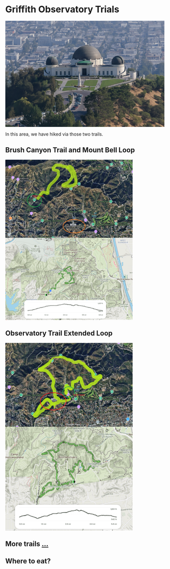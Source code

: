 # Griffith Observatory Trials

<p float="left">
  <img src="./pics/Griffith Observatory.png" width="500"  align="top"/>
</p>

In this area, we have hiked via those two trails.

## Brush Canyon Trail and Mount Bell Loop
<p float="left">
  <img src="./pics/Brush Canyon Trail and Mount Bell Loop1.png" width="400"  align="top"/>
  <img src="./pics/Brush Canyon Trail and Mount Bell Loop2.png" width="400"  align="top"/>
</p>

## Observatory Trail Extended Loop
<p float="left">
  <img src="./pics/Observatory Trail Extended Loop1.png" width="400"  align="top"/>
  <img src="./pics/Observatory Trail Extended Loop2.png" width="400"  align="top"/>
</p>

## More trails [...](https://www.alltrails.com/parks/us/california/griffith-park)

## Where to eat?